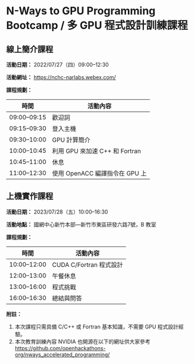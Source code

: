 # N-Ways to GPU Programming Bootcamp / 多 GPU 程式設計訓練課程

## 線上簡介課程

**活動日期：** 2022/07/27（四）09:00&ndash;12:30

**活動網址：** <https://nchc-narlabs.webex.com/>

**課程規劃：**

|     時間     | 活動內容 |
| :----------: | -------- |
| 09:00&ndash;09:15 | 歡迎詞 |
| 09:15&ndash;09:30 | 登入主機 |
| 09:30&ndash;10:00 | GPU 計算簡介 |
| 10:00&ndash;10:45 | 利用 GPU 來加速 C++ 和 Fortran |
| 10:45&ndash;11:00 | 休息 |
| 11:00&ndash;12:30 | 使用 OpenACC 編譯指令在 GPU 上 |

## 上機實作課程

**活動日期：** 2023/07/28（五）10:00&ndash;16:30

**活動地點：** 國網中心新竹本部—新竹市東區研發六路7號，B 教室

**課程規劃：**

|     時間     | 活動內容 |
| :----------: | -------- |
| 10:00&ndash;12:00 | CUDA C/Fortran 程式設計 |
| 12:00&ndash;13:00 | 午餐休息 |
| 13:00&ndash;16:00 | 程式挑戰 |
| 16:00&ndash;16:30 | 總結與問答 |

**附註：**
 1. 本次課程只需具備 C/C++ 或 Fortran 基本知識，不需要 GPU 程式設計經驗。
 2. 本次教育訓練內容 NVIDIA 也開源在以下的網址供大家參考\
    <https://github.com/openhackathons-org/nways_accelerated_programming/>

<!--
  vim:ft=markdown et wrap sw=4 sts=4:
  -->
